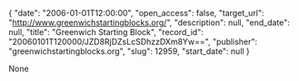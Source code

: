{
  "date": "2006-01-01T12:00:00", 
  "open_access": false, 
  "target_url": "http://www.greenwichstartingblocks.org/", 
  "description": null, 
  "end_date": null, 
  "title": "Greenwich Starting Block", 
  "record_id": "20060101T120000/JZD8RjDZsLcSDhzzDXm8Yw==", 
  "publisher": "greenwichstartingblocks.org", 
  "slug": 12959, 
  "start_date": null
}

None